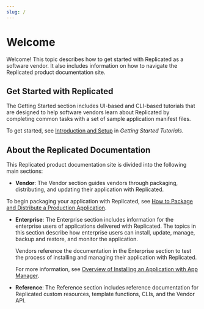 ```yaml
---
slug: /
---
```

# Welcome

Welcome! This topic describes how to get started with Replicated as a software vendor. It also includes information on how to navigate the Replicated product documentation site.

## Get Started with Replicated

The Getting Started section includes UI-based and CLI-based tutorials that are designed to help software vendors learn about Replicated by completing common tasks with a set of sample application manifest files.

To get started, see [Introduction and Setup](/vendor/tutorial-intro) in _Getting Started Tutorials_.

## About the Replicated Documentation

This Replicated product documentation site is divided into the following main sections:

 * **Vendor**: The Vendor section guides vendors through packaging,
 distributing, and updating their application with Replicated.

 To begin packaging your application with Replicated, see [How to Package and Distribute a Production Application](vendor/distributing-workflow).

 * **Enterprise**: The Enterprise section includes information for the enterprise users
 of applications delivered with Replicated. The topics in this section describe
 how enterprise users can install, update, manage, backup and restore, and monitor the application.

   Vendors reference the documentation in the Enterprise section to test the process of installing and managing their application with Replicated.

   For more information, see [Overview of Installing an Application with App Manager](enterprise/installing-overview).

* **Reference**: The Reference section includes reference documentation for Replicated custom resources, template functions, CLIs, and the Vendor API.
